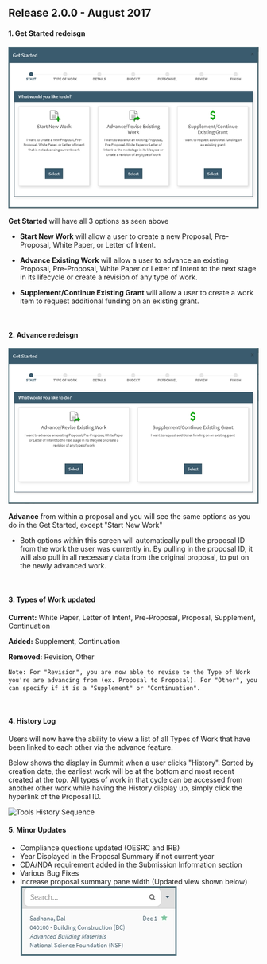 ## Release 2.0.0 - August 2017
#### **1. Get Started redeisgn**

![Proposal Initiator Start Screen](images/navigation/NavIni_Start.jpg)

**Get Started** will have all 3 options as seen above

- **Start New Work** will allow a user to create a new Proposal, Pre-Proposal, White Paper, or Letter of Intent.

- **Advance Existing Work** will allow a user to advance an existing Proposal, Pre-Proposal, White Paper or Letter of Intent to the next stage in its lifecycle or create a revision of any type of work.

- **Supplement/Continue Existing Grant** will allow a user to create a work item to request additional funding on an existing grant.

<br>

#### **2. Advance redeisgn**

![Proposal Advance Start Screen](images/navigation/NavIni_Advance.jpg)

**Advance** from within a proposal and you will see the same options as you do in the Get Started, except "Start New Work"

- Both options within this screen will automatically pull the proposal ID from the work the user was currently in.  By pulling in the proposal ID, it will also pull in all necessary data from the original proposal, to put on the newly advanced work.   

<br>

#### **3. Types of Work updated**
**Current:** White Paper, Letter of Intent, Pre-Proposal, Proposal, Supplement, Continuation

**Added:** Supplement, Continuation

**Removed:** Revision, Other

    Note: For "Revision", you are now able to revise to the Type of Work you're are advancing from (ex. Proposal to Proposal). For "Other", you can specify if it is a "Supplement" or "Continuation".
<br>

#### **4. History Log**
Users will now have the ability to view a list of all Types of Work that have been linked to each other via the advance feature.

Below shows the display in Summit when a user clicks "History".  Sorted by creation date, the earliest work will be at the bottom and most recent created at the top.  All types of work in that cycle can be accessed from another other work while having the History display up, simply click the hyperlink of the Proposal ID.

![Tools History Sequence](../images/tools/ToolHistory_Sequence.jpg)
<br>

#### **5. Minor Updates**  
- Compliance questions updated (OESRC and IRB)
- Year Displayed in the Proposal Summary if not current year
- CDA/NDA requirement added in the Submission Information section
- Various Bug Fixes
- Increase proposal summary pane width (Updated view shown below)
![New Summary Width](images/releaseNotes/newSummaryWidth.jpg)
<br>
